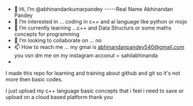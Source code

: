 - 👋 Hi, I’m @abhinandankumarpandey -----Real Name Abhinandan Pandey  
- 👀 I’m interested in ... coding  in c++ and ai language like python or mojo
- 🌱 I’m currently learning ...c++ and Data Structurs or some maths concepts for  programming
- 💞️ I’m looking to collaborate on ... no
- 📫 How to reach me ...  my gmai is abhinandanpandey540@gmail.com  you vsn dm me on my instagram acconut = sahilabhinanda
- 
I made this repo for learning and training about github and git so it's not more then basic codes.

I just upload my c++ language basic concepts that i feel i need to save or upload on a cloud based platform
                                            thank you
